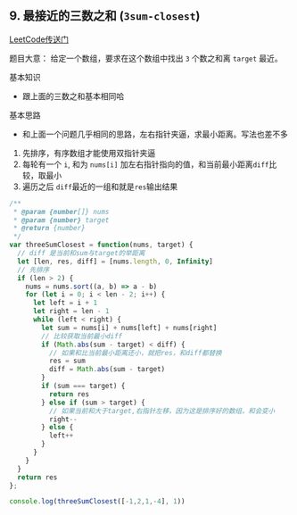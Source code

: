 ## 9. 最接近的三数之和 (`3sum-closest`)
[LeetCode传送门](https://leetcode-cn.com/problems/3sum-closest/)

题目大意：
给定一个数组，要求在这个数组中找出 `3` 个数之和离 `target` 最近。

基本知识
* 跟上面的三数之和基本相同哈

基本思路
* 和上面一个问题几乎相同的思路，左右指针夹逼，求最小距离。写法也差不多

1. 先排序，有序数组才能使用双指针夹逼
2. 每轮有一个 `i`, 和为 `nums[i]` 加左右指针指向的值，和当前最小距离`diff`比较，取最小
3. 遍历之后 `diff`最近的一组和就是`res`输出结果

```JavaScript
/**
 * @param {number[]} nums
 * @param {number} target
 * @return {number}
 */
var threeSumClosest = function(nums, target) {
  // diff 是当前和sum与target的举距离
  let [len, res, diff] = [nums.length, 0, Infinity]
  // 先排序
  if (len > 2) {
    nums = nums.sort((a, b) => a - b)
    for (let i = 0; i < len - 2; i++) {
      let left = i + 1
      let right = len - 1
      while (left < right) {
        let sum = nums[i] + nums[left] + nums[right]
        // 比较获取当前最小diff
        if (Math.abs(sum - target) < diff) {
          // 如果和比当前最小距离还小，就把res，和diff都替换
          res = sum
          diff = Math.abs(sum - target)
        }
        if (sum === target) {
          return res
        } else if (sum > target) {
          // 如果当前和大于target,右指针左移，因为这是排序好的数组，和会变小
          right--
        } else {
          left++
        }
      }
    }
  }
  return res
};

console.log(threeSumClosest([-1,2,1,-4], 1))
```